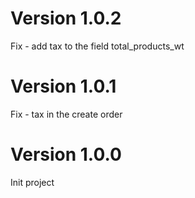 # Version 1.0.2

Fix - add tax to the field total_products_wt

# Version 1.0.1

Fix - tax in the create order

# Version 1.0.0

Init project